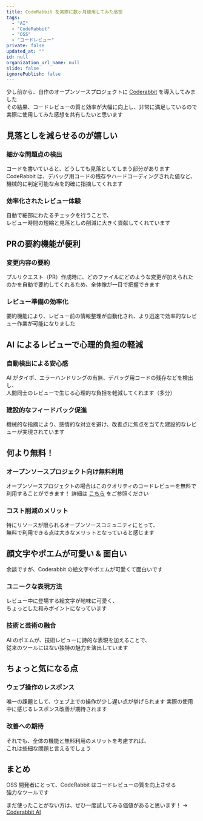 ```yaml
---
title: CodeRabbit を実際に数ヶ月使用してみた感想
tags:
  - "AI"
  - "CodeRabbit"
  - "OSS"
  - "コードレビュー"
private: false
updated_at: ""
id: null
organization_url_name: null
slide: false
ignorePublish: false
---
```


少し前から、自作のオープンソースプロジェクトに [Coderabbit](https://coderabbit.ai) を導入してみました  
その結果、コードレビューの質と効率が大幅に向上し、非常に満足しているので  
実際に使用してみた感想を共有したいと思います

## 見落としを減らせるのが嬉しい

### 細かな問題点の検出

コードを書いていると、どうしても見落としてしまう部分があります  
CodeRabbit は、デバッグ用コードの残存やハードコーディングされた値など、  
機械的に判定可能な点を的確に指摘してくれます

### 効率化されたレビュー体験

自動で細部にわたるチェックを行うことで、  
レビュー時間の短縮と見落としの削減に大きく貢献してくれています

## PRの要約機能が便利

### 変更内容の要約

プルリクエスト（PR）作成時に、どのファイルにどのような変更が加えられたのかを自動で要約してくれるため、全体像が一目で把握できます

### レビュー準備の効率化

要約機能により、レビュー前の情報整理が自動化され、より迅速で効率的なレビュー作業が可能になりました

## AI によるレビューで心理的負担の軽減

### 自動検出による安心感

AI がタイポ、エラーハンドリングの有無、デバッグ用コードの残存などを検出し、  
人間同士のレビューで生じる心理的な負担を軽減してくれます（多分）

### 建設的なフィードバック促進

機械的な指摘により、感情的な対立を避け、改善点に焦点を当てた建設的なレビューが実現されています

## 何より無料！

### オープンソースプロジェクト向け無料利用

オープンソースプロジェクトの場合はこのクオリティのコードレビューを無料で利用することができます！
詳細は [こちら](https://www.coderabbit.ai/pricing) をご参照ください

### コスト削減のメリット

特にリソースが限られるオープンソースコミュニティにとって、  
無料で利用できる点は大きなメリットとなっていると感じます

## 顔文字やポエムが可愛い & 面白い

余談ですが、Coderabbit の絵文字やポエムが可愛くて面白いです

### ユニークな表現方法

レビュー中に登場する絵文字が地味に可愛く、  
ちょっとした和みポイントになっています

### 技術と芸術の融合

AI のポエムが、技術レビューに詩的な表現を加えることで、  
従来のツールにはない独特の魅力を演出しています

## ちょっと気になる点

### ウェブ操作のレスポンス

唯一の課題として、ウェブ上での操作が少し遅い点が挙げられます
実際の使用中に感じるレスポンス改善が期待されます

### 改善への期待

それでも、全体の機能と無料利用のメリットを考慮すれば、  
これは些細な問題と言えるでしょう

## まとめ

OSS 開発者にとって、CodeRabbit はコードレビューの質を向上させる  
強力なツールです

まだ使ったことがない方は、ぜひ一度試してみる価値があると思います！
→ [Coderabbit AI](https://coderabbit.ai)
